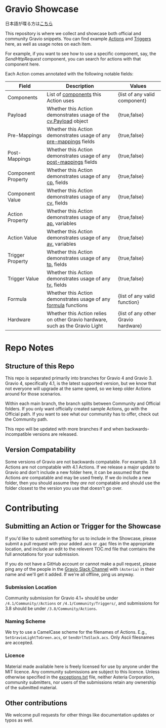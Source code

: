 # Gravio Showcase

日本語が喋る方は[こちら](/README_JP.md)

This repository is where we collect and showcase both official and community Gravio snippets. You can find example [Actions](https://doc.gravio.com/manuals/gravio4/1/en/topic/edit-action) and [Triggers](https://doc.gravio.com/manuals/gravio4/1/en/topic/trigger-tab) here, as well as usage notes on each item.

For example, if you want to see how to use a specific component, say, the _SendHttpRequest_ component, you can search for actions with that component here.

Each Action comes annotated with the following notable fields:

|Field|Description|Values|
|-----|-----------|------|
|Components|List of [components](https://doc.gravio.com/manuals/gravio4/1/en/topic/action-components) this Action uses| {list of any valid component}|
|Payload|Whether this Action demonstrates usage of the [cv.Payload](https://doc.gravio.com/manuals/gravio4/1/en/topic/action-component-spec) object| {true,false}|
|Pre-Mappings|Whether this Action demonstrates usage of any [pre-mappings](https://doc.gravio.com/manuals/gravio4/1/en/topic/premappings-postmappings) fields| {true,false}|
|Post-Mappings|Whether this Action demonstrates usage of any [post-mappings](https://doc.gravio.com/manuals/gravio4/1/en/topic/premappings-postmappings) fields| {true,false}|
|Component Property|Whether this Action demonstrates usage of any [cp.](https://doc.gravio.com/manuals/gravio4/1/en/topic/available-variables-in-action#Component%20Property) fields| {true,false}|
|Component Value|Whether this Action demonstrates usage of any [cv.](https://doc.gravio.com/manuals/gravio4/1/en/topic/available-variables-in-action#Component%20Variable) fields| {true,false}
|Action Property|Whether this Action demonstrates usage of any [ap.](https://doc.gravio.com/manuals/gravio4/1/en/topic/available-variables-in-action#Action%20Property) variables| {true,false}|
|Action Value|Whether this Action demonstrates usage of any [av.](https://doc.gravio.com/manuals/gravio4/1/en/topic/available-variables-in-action#Action%20Variable) variables| {true,false}|
|Trigger Property|Whether this Action demonstrates usage of any [tp.](https://doc.gravio.com/manuals/gravio4/1/en/topic/triggervalandtriggerprop#Trigger%20properties) fields| {true,false}|
|Trigger Value|Whether this Action demonstrates usage of any [tv.](https://doc.gravio.com/manuals/gravio4/1/en/topic/triggervalandtriggerprop#Trigger%20variable) fields| {true,false}|
|Formula|Whether this Action demonstrates usage of any [formula](https://doc.gravio.com/manuals/gravio4/1/en/topic/pre-mappings-post-mappings) functions|{list of any valid function}|
|Hardware|Whether this Action relies on other Gravio hardware, such as the Gravio Light| {list of any other Gravio hardware}




# Repo Notes

## Structure of this Repo

This repo is separated primarily into branches for Gravio 4 and Gravio 3. Gravio 4, specifically 4.1, is the latest supported version, but we know that not everyone will upgrade at the same speed, so we keep older Actions around for those scenarios. 

Within each main branch, the branch splits between Community and Official folders. If you only want officially created sample Actions, go with the Official path. If you want to see what our community has to offer, check out the Community path. 

This repo will be updated with more branches if and when backwards-incompatible versions are released.

## Version Compatability 
Some versions of Gravio are not backwards compatable. For example. 3.8 Actions are not compatable with 4.1 Actions. If we release a major update to Gravio and don't include a new folder here, it can be assumed that the Actions _are_ compatable and may be used freely. If we do include a new folder, then you should assume they _are not_ compatable and should use the folder closest to the version you use that doesn't go over.



# Contributing

## Submitting an Action or Trigger for the Showcase
If you'd like to submit something for us to include in the Showcase, please submit a pull request with your added .acs or .gac files in the appropriate location, and include an edit to the relevent TOC.md file that comtains the full annotations for your submission.

If you do not have a GitHub account or cannot make a pull request, please ping any of the people in the [Gravio Slack Channel](https://gravio-community.slack.com/ssb/redirect) with `(Asteria)` in their name and we'll get it added. If we're all offline, ping us anyway.

### Submission Location
Community submission for Gravio 4.1+ should be under `/4.1/Community//Actions` or `/4.1/Community/Triggers/`, and submissions for 3.8 should be under `/3.8/Community/Actions`.

### Naming Scheme
We try to use a CamelCase scheme for the filenames of Actions. E.g., `SetGravioLightToGreen.acs`, or `SendUrlToSlack.acs`. Only Ascii filesnames are accepted.

### Licence
Material made available here is freely licensed for use by anyone under the MIT licence. Any community submissions are subject to this licence. Unless otherwise specified in the [exceptions.txt](/exceptions.txt) file, neither Asteria Corporation, community submitters, nor users of the submissions retain any ownership of the submitted material.

## Other contributions
We welcome pull requests for other things like documentation updates or typos as well.
